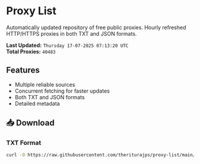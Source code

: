 # Proxy List

Automatically updated repository of free public proxies. Hourly refreshed HTTP/HTTPS proxies in both TXT and JSON formats.

**Last Updated:** `Thursday 17-07-2025 07:13:20 UTC`  
**Total Proxies:** `40483`

## Features
- Multiple reliable sources
- Concurrent fetching for faster updates
- Both TXT and JSON formats
- Detailed metadata

## 📥 Download

### TXT Format
```bash
curl -O https://raw.githubusercontent.com/theriturajps/proxy-list/main/proxies.txt